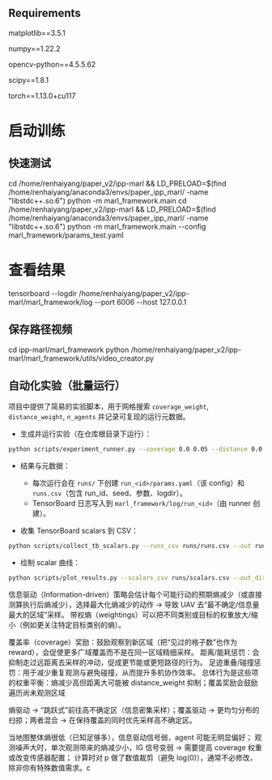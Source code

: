 ## Requirements

matplotlib==3.5.1
   
numpy==1.22.2
   
opencv-python==4.5.5.62
   
scipy==1.8.1
   
torch==1.13.0+cu117
   


# 启动训练
## 快速测试
cd /home/renhaiyang/paper_v2/ipp-marl && LD_PRELOAD=$(find /home/renhaiyang/anaconda3/envs/paper_ipp_marl/ -name "libstdc++.so.6") python -m marl_framework.main 
cd /home/renhaiyang/paper_v2/ipp-marl && LD_PRELOAD=$(find /home/renhaiyang/anaconda3/envs/paper_ipp_marl/ -name "libstdc++.so.6") python -m marl_framework.main --config marl_framework/params_test.yaml

# 查看结果
tensorboard --logdir /home/renhaiyang/paper_v2/ipp-marl/marl_framework/log --port 6006 --host 127.0.0.1


## 保存路径视频
cd ipp-marl/marl_framework python /home/renhaiyang/paper_v2/ipp-marl/marl_framework/utils/video_creator.py



## 自动化实验（批量运行）

项目中提供了简易的实验脚本，用于网格搜索 `coverage_weight`, `distance_weight`, `n_agents` 并记录可复现的运行元数据。

- 生成并运行实验（在仓库根目录下运行）：

```bash   
python scripts/experiment_runner.py --coverage 0.0 0.05 --distance 0.0 0.01 --agents 2 4 --repeats 3
```

- 结果与元数据：
	- 每次运行会在 `runs/` 下创建 `run_<id>/params.yaml`（该 config）和 `runs.csv`（包含 run_id、seed、参数、logdir）。
	- TensorBoard 日志写入到 `marl_framework/log/run_<id>`（由 runner 创建）。

- 收集 TensorBoard scalars 到 CSV：

```bash
python scripts/collect_tb_scalars.py --runs_csv runs/runs.csv --out runs/scalars.csv
```

- 绘制 scalar 曲线：

```bash
python scripts/plot_results.py --scalars_csv runs/scalars.csv --out_dir runs/plots
```


信息驱动（Information-driven）策略会估计每个可能行动的预期熵减少（或直接测算执行后熵减少），选择最大化熵减少的动作 → 导致 UAV 去“最不确定/信息量最大的区域”采样。
带权熵（weightings）可以把不同类别或目标的权重放大/缩小（例如更关注特定目标类别的熵）。


覆盖率（coverage）奖励：鼓励观察到新区域（把“见过的格子数”也作为 reward），会促使更多广域覆盖而不是在同一区域精细采样。
距离/能耗惩罚：会抑制走过远距离去采样的冲动，促成更节能或更短路径的行为。
足迹重叠/碰撞惩罚：用于减少重复观测与避免碰撞，从而提升多机协作效率。
总体行为是这些项的权重平衡：熵减少高但距离大可能被 distance_weight 抑制；覆盖奖励会鼓励遍历尚未观测区域

熵驱动 → “跳跃式”前往高不确定区（信息密集采样）；覆盖驱动 → 更均匀分布的扫掠；两者混合 → 在保持覆盖的同时优先采样高不确定区。

当地图整体熵很低（已知足够多），信息驱动信号弱，agent 可能无明显偏好；
观测噪声大时，单次观测带来的熵减少小，IG 信号变弱 → 需要提高 coverage 权重或改变传感器配置；
计算时对 p 做了数值裁剪（避免 log(0)），通常不必修改，除非你有特殊数值需求。c


